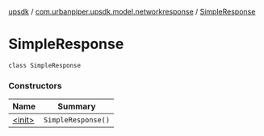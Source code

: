 [upsdk](../../index.md) / [com.urbanpiper.upsdk.model.networkresponse](../index.md) / [SimpleResponse](./index.md)

# SimpleResponse

`class SimpleResponse`

### Constructors

| Name | Summary |
|---|---|
| [&lt;init&gt;](-init-.md) | `SimpleResponse()` |
